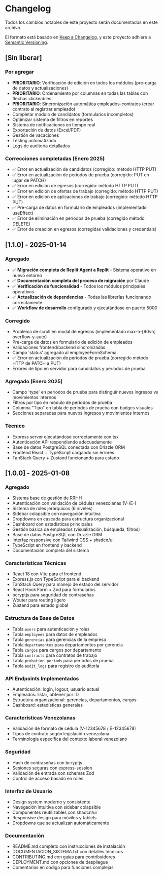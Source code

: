 # Changelog

Todos los cambios notables de este proyecto serán documentados en este archivo.

El formato está basado en [Keep a Changelog](https://keepachangelog.com/es-ES/1.0.0/),
y este proyecto adhiere a [Semantic Versioning](https://semver.org/lang/es/).

## [Sin liberar]

### Por agregar
- **PRIORITARIO**: Verificación de edición en todos los módulos (pre-carga de datos y actualizaciones)
- **PRIORITARIO**: Ordenamiento por columnas en todas las tablas con flechas clickeables
- **PRIORITARIO**: Sincronización automática empleados-contratos (crear contrato al registrar empleado)
- Completar módulo de candidatos (formularios incompletos)
- Optimizar sistema de filtros en reportes
- Sistema de notificaciones en tiempo real
- Exportación de datos (Excel/PDF)
- Gestión de vacaciones
- Testing automatizado
- Logs de auditoría detallados

### Correcciones completadas (Enero 2025)
- ✅ Error en actualización de candidatos (corregido: método HTTP PUT)
- ✅ Error en actualización de períodos de prueba (corregido: PUT en lugar de PATCH)
- ✅ Error en edición de egresos (corregido: método HTTP PUT)
- ✅ Error en edición de ofertas de trabajo (corregido: método HTTP PUT) 
- ✅ Error en edición de aplicaciones de trabajo (corregido: método HTTP PUT)
- ✅ Pre-carga de datos en formulario de empleados (implementado useEffect)
- ✅ Error de eliminación en períodos de prueba (corregido método DELETE)
- ✅ Error de creación en egresos (corregidas validaciones y credentials)

## [1.1.0] - 2025-01-14

### Agregado
- ✅ **Migración completa de Replit Agent a Replit** - Sistema operativo en nuevo entorno
- ✅ **Documentación completa del proceso de migración** por Claude
- ✅ **Verificación de funcionalidad** - Todos los módulos principales operativos
- ✅ **Actualización de dependencias** - Todas las librerías funcionando correctamente
- ✅ **Workflow de desarrollo** configurado y ejecutándose en puerto 5000

### Corregido
- Problema de scroll en modal de egresos (implementado max-h-[90vh] overflow-y-auto)
- Pre-carga de datos en formulario de edición de empleados
- Validaciones frontend/backend sincronizadas
- Campo 'status' agregado al employeeFormSchema
- ✅ Error en actualización de períodos de prueba (corregido método HTTP de PATCH a PUT)
- Errores de tipo en servidor para candidatos y períodos de prueba

### Agregado (Enero 2025)
- Campo 'type' en períodos de prueba para distinguir nuevos ingresos vs movimientos internos
- Filtros por tipo en módulo de períodos de prueba
- Columna "Tipo" en tabla de períodos de prueba con badges visuales
- Secciones separadas para nuevos ingresos y movimientos internos

### Técnico
- Express server ejecutándose correctamente con tsx
- Autenticación API respondiendo adecuadamente
- Base de datos PostgreSQL conectada con Drizzle ORM
- Frontend React + TypeScript cargando sin errores
- TanStack Query + Zustand funcionando para estado

## [1.0.0] - 2025-01-08

### Agregado
- Sistema base de gestión de RRHH
- Autenticación con validación de cédulas venezolanas (V-/E-)
- Sistema de roles jerárquicos (6 niveles)
- Sidebar colapsible con navegación intuitiva
- Dropdowns en cascada para estructura organizacional
- Dashboard con estadísticas principales
- Gestión básica de empleados (visualización, búsqueda, filtros)
- Base de datos PostgreSQL con Drizzle ORM
- Interfaz responsive con Tailwind CSS + shadcn/ui
- TypeScript en frontend y backend
- Documentación completa del sistema

### Características Técnicas
- React 18 con Vite para el frontend
- Express.js con TypeScript para el backend  
- TanStack Query para manejo de estado del servidor
- React Hook Form + Zod para formularios
- bcryptjs para seguridad de contraseñas
- Wouter para routing ligero
- Zustand para estado global

### Estructura de Base de Datos
- Tabla `users` para autenticación y roles
- Tabla `employees` para datos de empleados
- Tabla `gerencias` para gerencias de la empresa
- Tabla `departamentos` para departamentos por gerencia
- Tabla `cargos` para cargos por departamento
- Tabla `contracts` para contratos de trabajo
- Tabla `probation_periods` para períodos de prueba
- Tabla `audit_logs` para registro de auditoría

### API Endpoints Implementados
- Autenticación: login, logout, usuario actual
- Empleados: listar, obtener por ID
- Estructura organizacional: gerencias, departamentos, cargos
- Dashboard: estadísticas generales

### Características Venezolanas
- Validación de formato de cédula (V-12345678 / E-12345678)
- Tipos de contrato según legislación venezolana
- Terminología específica del contexto laboral venezolano

### Seguridad
- Hash de contraseñas con bcryptjs
- Sesiones seguras con express-session
- Validación de entrada con schemas Zod
- Control de acceso basado en roles

### Interfaz de Usuario
- Design system moderno y consistente
- Navegación intuitiva con sidebar colapsible
- Componentes reutilizables con shadcn/ui
- Responsive design para móviles y tablets
- Dropdowns que se actualizan automáticamente

### Documentación
- README.md completo con instrucciones de instalación
- DOCUMENTACION_SISTEMA.txt con detalles técnicos
- CONTRIBUTING.md con guías para contribuidores
- DEPLOYMENT.md con opciones de despliegue
- Comentarios en código para funciones complejas